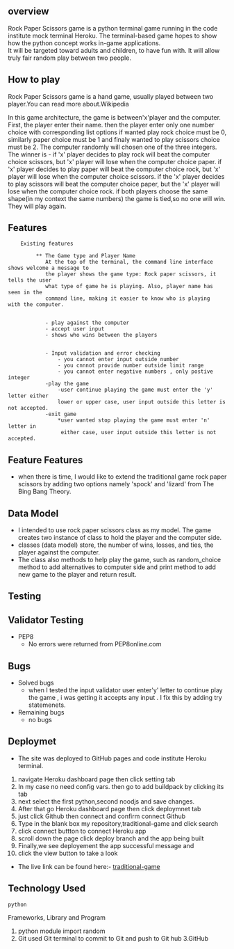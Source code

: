 ##   overview 
 
Rock Paper Scissors game is a python terminal game running in the code institute mock terminal Heroku. The terminal-based game hopes to show how the python concept works in-game applications.  
It will be targeted toward adults and children, to have fun 
with. It will allow truly fair random play between two people.

##  How to play
Rock Paper Scissors game is a hand game, usually played between two player.You can read more about.Wikipedia 

In this game architecture, the game is  between'x'player and the computer. First, the player enter their name. then the player enter only one number choice with corresponding list options if wanted play rock choice must be 0, similarly paper choice must be 1 and finaly wanted to play scissors choice must be 2. The computer randomly will chosen one of the three integers.
The winner is 
		- if 'x' player decides to play rock will beat the computer choice scissors, but 'x' player will lose when the computer choice paper.
		if 'x' player decides to play paper will beat the computer choice rock, but 'x' player will lose when the computer choice scissors.
		if the 'x' player decides to play scissors will beat the computer choice paper, but the 'x' player will lose when the computer choice rock.
		if both players choose the same shape(in my context the same numbers) the game is tied,so no one 
        will win. They will  play again. 
 ##   Features 

		Existing features
	
	         ** The Game type and Player Name 
			    At the top of the terminal, the command line interface shows welcome a message to 
                the player shows the game type: Rock paper scissors, it tells the user 
                what type of game he is playing. Also, player name has seen in the 
                command line, making it easier to know who is playing  with the computer.
            
            
                - play against the computer
			    - accept user input
			    - shows who wins between the players


                - Input validation and error checking 
				    - you cannot enter input outside number
				    - you cnnnot provide number outside limit range				
                    - you cannot enter negative numbers , only postive integer 
                -play the game
                    -user continue playing the game must enter the 'y' letter either 
                    lower or upper case, user input outside this letter is not accepted.
                -exit game
			        *user wanted stop playing the game must enter 'n' letter in 
                     either case, user input outside this letter is not accepted.


## Feature Features
			
- when there is time, I would like to extend the traditional game rock paper scissors 
    by adding two options namely  'spock' and 'lizard' from The Bing Bang Theory.
			
## Data Model

- I intended to use rock paper scissors class as my model. The game  creates  two instance
    of class to hold  the player and the computer side.
- classes (data model) store, the number of wins, losses, and ties, the player against the computer.
- The class also methods to help play the game, such as random_choice method to add alternatives to computer side and print method to add new game to the player and return result.

## Testing
			
	
## Validator Testing
  - PEP8			
	  - No errors were returned from PEP8online.com
## Bugs
  - Solved bugs
      - when I tested the input validator user enter'y' letter to continue  play the game , i was getting it accepts any input . I fix this by adding try statemenets.
  - Remaining bugs
	  - no bugs 

## Deploymet
 - The site was deployed to GitHub pages and code institute Heroku terminal.
1. navigate Heroku  dashboard page  then click setting tab
2. In my case no need config vars. then go to add buildpack by clicking its tab
3. next select the first python,second noodjs and save changes.
4. After  that go Heroku dashboard page  then click deploymnet tab
5. just click Github then connect and confirm connect Github
6. Type in the blank box my repository,traditional-game and click search
7. click connect buttton to connect Heroku app
8. scroll down the page click deploy branch and the app being built
9. Finally,we see deployement the app successful message and
10. click the view button to take a look
- The live link can be found here:- [traditional-game](https://traditional-play.herokuapp.com/)

## Technology Used
 	python
Frameworks, Library and Program
1. python module
	import random
2. Git
	used Git terminal to commit to Git and push to Git hub
3.GitHub


